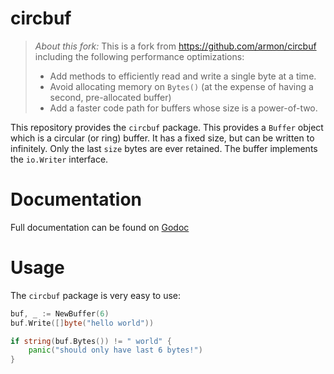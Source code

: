 circbuf
=======

> *About this fork:* This is a fork from https://github.com/armon/circbuf including the following performance optimizations:
>
> * Add methods to efficiently read and write a single byte at a time.
> * Avoid allocating memory on `Bytes()` (at the expense of having a second, pre-allocated buffer)
> * Add a faster code path for buffers whose size is a power-of-two.

This repository provides the `circbuf` package. This provides a `Buffer` object
which is a circular (or ring) buffer. It has a fixed size, but can be written
to infinitely. Only the last `size` bytes are ever retained. The buffer implements
the `io.Writer` interface.

Documentation
=============

Full documentation can be found on [Godoc](http://godoc.org/github.com/armon/circbuf)

Usage
=====

The `circbuf` package is very easy to use:

```go
buf, _ := NewBuffer(6)
buf.Write([]byte("hello world"))

if string(buf.Bytes()) != " world" {
    panic("should only have last 6 bytes!")
}

```

